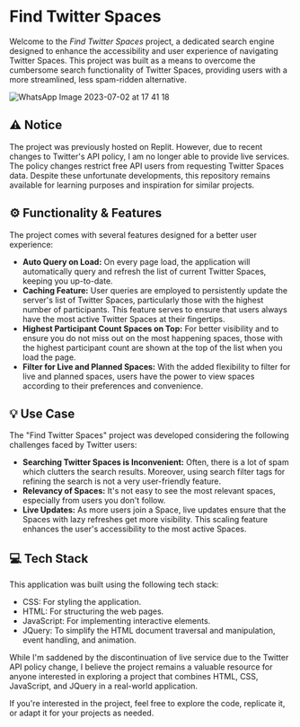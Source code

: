 # Find Twitter Spaces

Welcome to the *Find Twitter Spaces* project, a dedicated search engine designed to enhance the accessibility and user experience of navigating Twitter Spaces. This project was built as a means to overcome the cumbersome search functionality of Twitter Spaces, providing users with a more streamlined, less spam-ridden alternative.

![WhatsApp Image 2023-07-02 at 17 41 18](https://github.com/romankupkovic/twitterspacesvanilla/assets/16864877/5064bae8-491d-4a9f-8279-ac0815c860d7)

## :warning: Notice

The project was previously hosted on Replit. However, due to recent changes to Twitter's API policy, I am no longer able to provide live services. The policy changes restrict free API users from requesting Twitter Spaces data. Despite these unfortunate developments, this repository remains available for learning purposes and inspiration for similar projects.

## :gear: Functionality & Features

The project comes with several features designed for a better user experience:

- **Auto Query on Load:** On every page load, the application will automatically query and refresh the list of current Twitter Spaces, keeping you up-to-date.
- **Caching Feature:** User queries are employed to persistently update the server's list of Twitter Spaces, particularly those with the highest number of participants. This feature serves to ensure that users always have the most active Twitter Spaces at their fingertips.
- **Highest Participant Count Spaces on Top:** For better visibility and to ensure you do not miss out on the most happening spaces, those with the highest participant count are shown at the top of the list when you load the page.
- **Filter for Live and Planned Spaces:** With the added flexibility to filter for live and planned spaces, users have the power to view spaces according to their preferences and convenience.

## :bulb: Use Case

The "Find Twitter Spaces" project was developed considering the following challenges faced by Twitter users:

- **Searching Twitter Spaces is Inconvenient:** Often, there is a lot of spam which clutters the search results. Moreover, using search filter tags for refining the search is not a very user-friendly feature.
- **Relevancy of Spaces:** It's not easy to see the most relevant spaces, especially from users you don't follow.
- **Live Updates:** As more users join a Space, live updates ensure that the Spaces with lazy refreshes get more visibility. This scaling feature enhances the user's accessibility to the most active Spaces.

## :computer: Tech Stack

This application was built using the following tech stack:

- CSS: For styling the application.
- HTML: For structuring the web pages.
- JavaScript: For implementing interactive elements.
- JQuery: To simplify the HTML document traversal and manipulation, event handling, and animation.

While I'm saddened by the discontinuation of live service due to the Twitter API policy change, I believe the project remains a valuable resource for anyone interested in exploring a project that combines HTML, CSS, JavaScript, and JQuery in a real-world application.

If you're interested in the project, feel free to explore the code, replicate it, or adapt it for your projects as needed.
